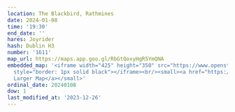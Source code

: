 ```yaml
---
location: The Blackbird, Rathmines
date: 2024-01-08
time: '19:30'
end_date: ''
hares: Joyrider
hash: Dublin H3
number: '1611'
map_url: https://maps.app.goo.gl/RbGtQoxyHgR5YmQNA
embedded_map: '<iframe width="425" height="350" src="https://www.openstreetmap.org/export/embed.html?bbox=-6.2664127349853525%2C53.32618747083288%2C-6.2635159492492685%2C53.327547523785256&amp;layer=mapnik"
  style="border: 1px solid black"></iframe><br/><small><a href="https://www.openstreetmap.org/#map=19/53.32687/-6.26496">View
  Larger Map</a></small>'
ordinal_date: 20240108
dow: 1
last_modified_at: '2023-12-26'
---
```


